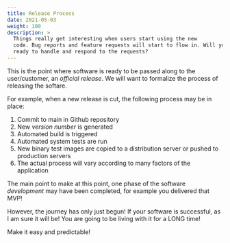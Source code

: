 ```yaml
---
title: Release Process
date: 2021-05-03
weight: 100
description: >
  Things really get interesting when users start using the new
  code. Bug reports and feature requests will start to flow in. Will you be
  ready to handle and respond to the requests?
---
```


This is the point where software is ready to be passed along to the
user/customer, an _official release_. We will want to formalize the
process of releasing the softare.

For example, when a new release is cut, the following process may be in
place:

1. Commit to main in Github repository
2. New _version number_ is generated 
3. Automated build is triggered
3. Automated system tests are run
4. New binary test images are copied to a distribution server or
pushed to production servers
5. The actual process will vary according to many factors of the
application

The main point to make at this point, one phase of the software
_development_ may have been completed, for example you delivered that
MVP!

However, the journey has only just begun! If your software is
successful, as I am sure it will be! You are going to be living with it
for a LONG time!

Make it easy and predictable!

